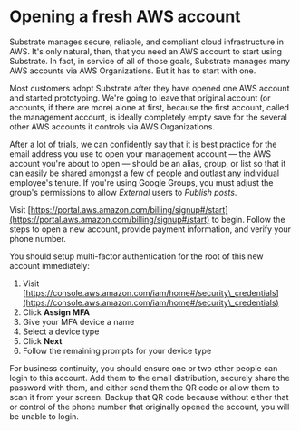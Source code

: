 # Opening a fresh AWS account

Substrate manages secure, reliable, and compliant cloud infrastructure in AWS. It's only natural, then, that you need an AWS account to start using Substrate. In fact, in service of all of those goals, Substrate manages many AWS accounts via AWS Organizations. But it has to start with one.

Most customers adopt Substrate after they have opened one AWS account and started prototyping. We're going to leave that original account (or accounts, if there are more) alone at first, because the first account, called the management account, is ideally completely empty save for the several other AWS accounts it controls via AWS Organizations.

After a lot of trials, we can confidently say that it is best practice for the email address you use to open your management account — the AWS account you're about to open — should be an alias, group, or list so that it can easily be shared amongst a few of people and outlast any individual employee's tenure. If you're using Google Groups, you must adjust the group's permissions to allow _External_ users to _Publish posts_.

Visit [https://portal.aws.amazon.com/billing/signup#/start](https://portal.aws.amazon.com/billing/signup#/start) to begin. Follow the steps to open a new account, provide payment information, and verify your phone number.

You should setup multi-factor authentication for the root of this new account immediately:

1. Visit [https://console.aws.amazon.com/iam/home#/security\_credentials](https://console.aws.amazon.com/iam/home#/security\_credentials)
2. Click **Assign MFA**
3. Give your MFA device a name
4. Select a device type
5. Click **Next**
6. Follow the remaining prompts for your device type

For business continuity, you should ensure one or two other people can login to this account. Add them to the email distribution, securely share the password with them, and either send them the QR code or allow them to scan it from your screen. Backup that QR code because without either that or control of the phone number that originally opened the account, you will be unable to login.
